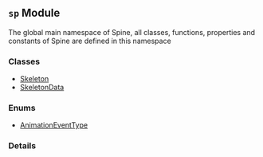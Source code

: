 
## `sp` Module






The global main namespace of Spine, all classes, functions,
properties and constants of Spine are defined in this namespace


### Classes

  - [Skeleton](../classes/Skeleton.md)
  - [SkeletonData](../classes/SkeletonData.md)

### Enums

  - [AnimationEventType](../enums/AnimationEventType.md)



### Details




